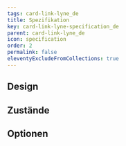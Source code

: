 ```yaml
---
tags: card-link-lyne_de
title: Spezifikation
key: card-link-lyne-specification_de
parent: card-link-lyne_de
icon: specification
order: 2
permalink: false
eleventyExcludeFromCollections: true
---
```


## Design 

## Zustände

## Optionen



